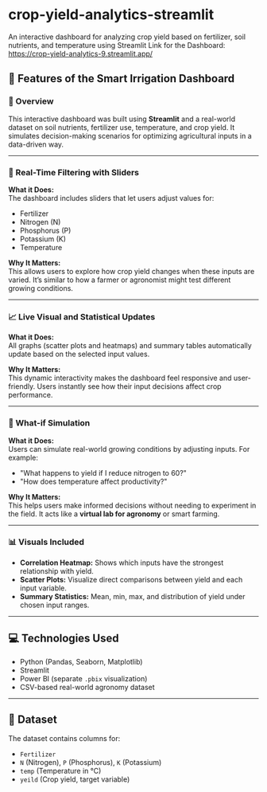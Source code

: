 # crop-yield-analytics-streamlit
An interactive dashboard for analyzing crop yield based on fertilizer, soil nutrients, and temperature using Streamlit 
Link for the Dashboard:  https://crop-yield-analytics-9.streamlit.app/

## 🧾 Features of the Smart Irrigation Dashboard

### 🌱 Overview

This interactive dashboard was built using **Streamlit** and a real-world dataset on soil nutrients, fertilizer use, temperature, and crop yield. It simulates decision-making scenarios for optimizing agricultural inputs in a data-driven way.

---

### 🔧 Real-Time Filtering with Sliders

**What it Does:**  
The dashboard includes sliders that let users adjust values for:

- Fertilizer  
- Nitrogen (N)  
- Phosphorus (P)  
- Potassium (K)  
- Temperature  

**Why It Matters:**  
This allows users to explore how crop yield changes when these inputs are varied. It’s similar to how a farmer or agronomist might test different growing conditions.

---

### 📈 Live Visual and Statistical Updates

**What it Does:**  
All graphs (scatter plots and heatmaps) and summary tables automatically update based on the selected input values.

**Why It Matters:**  
This dynamic interactivity makes the dashboard feel responsive and user-friendly. Users instantly see how their input decisions affect crop performance.

---

### 🧪 What-if Simulation

**What it Does:**  
Users can simulate real-world growing conditions by adjusting inputs. For example:

- "What happens to yield if I reduce nitrogen to 60?"
- "How does temperature affect productivity?"

**Why It Matters:**  
This helps users make informed decisions without needing to experiment in the field. It acts like a **virtual lab for agronomy** or smart farming.

---

### 📊 Visuals Included

- **Correlation Heatmap:** Shows which inputs have the strongest relationship with yield.  
- **Scatter Plots:** Visualize direct comparisons between yield and each input variable.  
- **Summary Statistics:** Mean, min, max, and distribution of yield under chosen input ranges.

---

## 💻 Technologies Used

- Python (Pandas, Seaborn, Matplotlib)
- Streamlit
- Power BI (separate `.pbix` visualization)
- CSV-based real-world agronomy dataset

---

## 📁 Dataset

The dataset contains columns for:

- `Fertilizer`
- `N` (Nitrogen), `P` (Phosphorus), `K` (Potassium)
- `temp` (Temperature in °C)
- `yeild` (Crop yield, target variable)

